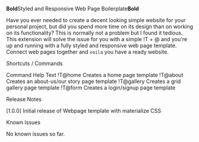 **Bold**Styled and Responsive Web Page Boilerplate**Bold**

Have you ever needed to create a decent looking simple website for your personal project, but did you spend more time on its design than on working on its functionality?
This is normally not a problem but I found it tedious. This extension will solve the issue for you with a simple !T + @<page name> and you're up and running with a fully styled and responsive web page template. Connect web pages together and `voila` you have a ready website.

Shortcuts / Commands

Command            Help Text
!T@home            Creates a home page template
!T@about           Creates an about-us/our story page template
!T@gallery         Creates a grid gallery page template
!T@form            Creates a login/signup page template

Release Notes

[1.0.0]
Initial release of Webpage template with materialize CSS

Known Issues

No known issues so far.

